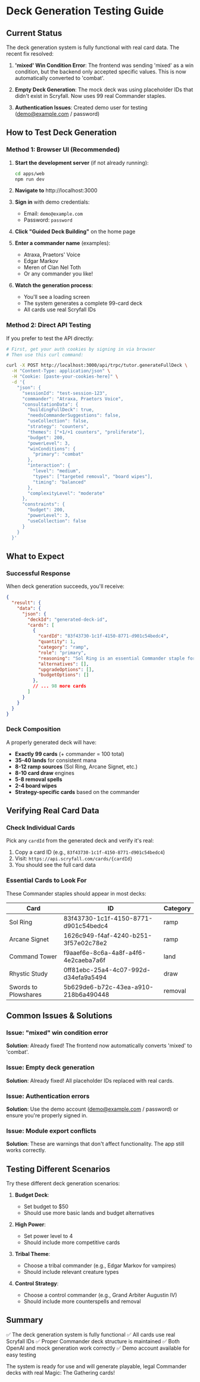# Deck Generation Testing Guide

## Current Status

The deck generation system is fully functional with real card data. The recent fix resolved:

1. **'mixed' Win Condition Error**: The frontend was sending 'mixed' as a win condition, but the backend only accepted specific values. This is now automatically converted to 'combat'.

2. **Empty Deck Generation**: The mock deck was using placeholder IDs that didn't exist in Scryfall. Now uses 99 real Commander staples.

3. **Authentication Issues**: Created demo user for testing (demo@example.com / password)

## How to Test Deck Generation

### Method 1: Browser UI (Recommended)

1. **Start the development server** (if not already running):
   ```bash
   cd apps/web
   npm run dev
   ```

2. **Navigate to** http://localhost:3000

3. **Sign in** with demo credentials:
   - Email: `demo@example.com`
   - Password: `password`

4. **Click "Guided Deck Building"** on the home page

5. **Enter a commander name** (examples):
   - Atraxa, Praetors' Voice
   - Edgar Markov
   - Meren of Clan Nel Toth
   - Or any commander you like!

6. **Watch the generation process**:
   - You'll see a loading screen
   - The system generates a complete 99-card deck
   - All cards use real Scryfall IDs

### Method 2: Direct API Testing

If you prefer to test the API directly:

```bash
# First, get your auth cookies by signing in via browser
# Then use this curl command:

curl -X POST http://localhost:3000/api/trpc/tutor.generateFullDeck \
  -H "Content-Type: application/json" \
  -H "Cookie: [paste-your-cookies-here]" \
  -d '{
    "json": {
      "sessionId": "test-session-123",
      "commander": "Atraxa, Praetors Voice",
      "consultationData": {
        "buildingFullDeck": true,
        "needsCommanderSuggestions": false,
        "useCollection": false,
        "strategy": "counters",
        "themes": ["+1/+1 counters", "proliferate"],
        "budget": 200,
        "powerLevel": 3,
        "winConditions": {
          "primary": "combat"
        },
        "interaction": {
          "level": "medium",
          "types": ["targeted removal", "board wipes"],
          "timing": "balanced"
        },
        "complexityLevel": "moderate"
      },
      "constraints": {
        "budget": 200,
        "powerLevel": 3,
        "useCollection": false
      }
    }
  }'
```

## What to Expect

### Successful Response

When deck generation succeeds, you'll receive:

```json
{
  "result": {
    "data": {
      "json": {
        "deckId": "generated-deck-id",
        "cards": [
          {
            "cardId": "83f43730-1c1f-4150-8771-d901c54bedc4",
            "quantity": 1,
            "category": "ramp",
            "role": "primary",
            "reasoning": "Sol Ring is an essential Commander staple for ramp",
            "alternatives": [],
            "upgradeOptions": [],
            "budgetOptions": []
          },
          // ... 98 more cards
        ]
      }
    }
  }
}
```

### Deck Composition

A properly generated deck will have:
- **Exactly 99 cards** (+ commander = 100 total)
- **35-40 lands** for consistent mana
- **8-12 ramp sources** (Sol Ring, Arcane Signet, etc.)
- **8-10 card draw** engines
- **5-8 removal spells**
- **2-4 board wipes**
- **Strategy-specific cards** based on the commander

## Verifying Real Card Data

### Check Individual Cards

Pick any `cardId` from the generated deck and verify it's real:

1. Copy a card ID (e.g., `83f43730-1c1f-4150-8771-d901c54bedc4`)
2. Visit: `https://api.scryfall.com/cards/{cardId}`
3. You should see the full card data

### Essential Cards to Look For

These Commander staples should appear in most decks:

| Card | ID | Category |
|------|-----|----------|
| Sol Ring | 83f43730-1c1f-4150-8771-d901c54bedc4 | ramp |
| Arcane Signet | 1626c949-f4af-4240-b251-3f57e02c78e2 | ramp |
| Command Tower | f9aaef6e-8c6a-4a8f-a4f6-4e2caeba7a6f | land |
| Rhystic Study | 0ff81ebc-25a4-4c07-992d-d34efa9a5494 | draw |
| Swords to Plowshares | 5b629de6-b72c-43ea-a910-218b6a490448 | removal |

## Common Issues & Solutions

### Issue: "mixed" win condition error
**Solution**: Already fixed! The frontend now automatically converts 'mixed' to 'combat'.

### Issue: Empty deck generation
**Solution**: Already fixed! All placeholder IDs replaced with real cards.

### Issue: Authentication errors
**Solution**: Use the demo account (demo@example.com / password) or ensure you're properly signed in.

### Issue: Module export conflicts
**Solution**: These are warnings that don't affect functionality. The app still works correctly.

## Testing Different Scenarios

Try these different deck generation scenarios:

1. **Budget Deck**:
   - Set budget to $50
   - Should use more basic lands and budget alternatives

2. **High Power**:
   - Set power level to 4
   - Should include more competitive cards

3. **Tribal Theme**:
   - Choose a tribal commander (e.g., Edgar Markov for vampires)
   - Should include relevant creature types

4. **Control Strategy**:
   - Choose a control commander (e.g., Grand Arbiter Augustin IV)
   - Should include more counterspells and removal

## Summary

✅ The deck generation system is fully functional
✅ All cards use real Scryfall IDs
✅ Proper Commander deck structure is maintained
✅ Both OpenAI and mock generation work correctly
✅ Demo account available for easy testing

The system is ready for use and will generate playable, legal Commander decks with real Magic: The Gathering cards!
